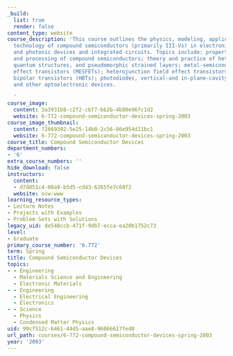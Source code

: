 ```yaml
---
_build:
  list: true
  render: false
content_type: website
course_description: 'This course outlines the physics, modeling, application, and
  technology of compound semiconductors (primarily III-Vs) in electronic, optoelectronic,
  and photonic devices and integrated circuits. Topics include: properties, preparation,
  and processing of compound semiconductors; theory and practice of heterojunctions,
  quantum structures, and pseudomorphic strained layers; metal-semiconductor field
  effect transistors (MESFETs); heterojunction field effect transistors (HFETs) and
  bipolar transistors (HBTs); photodiodes, vertical-and in-plane-cavity laser diodes,
  and other optoelectronic devices.

  '
course_image:
  content: 3a3931b8-c2f2-cbf7-bb2b-4b80e96fc1d2
  website: 6-772-compound-semiconductor-devices-spring-2003
course_image_thumbnail:
  content: 72669392-5e25-14b0-2c56-86e954d21bc1
  website: 6-772-compound-semiconductor-devices-spring-2003
course_title: Compound Semiconductor Devices
department_numbers:
- '6'
extra_course_numbers: ''
hide_download: false
instructors:
  content:
  - d7d851c4-00a9-b5d5-cd43-6265fe7c68f2
  website: ocw-www
learning_resource_types:
- Lecture Notes
- Projects with Examples
- Problem Sets with Solutions
legacy_uid: de540ccb-471f-9db7-ecca-ea20b1752c73
level:
- Graduate
primary_course_number: '6.772'
term: Spring
title: Compound Semiconductor Devices
topics:
- - Engineering
  - Materials Science and Engineering
  - Electronic Materials
- - Engineering
  - Electrical Engineering
  - Electronics
- - Science
  - Physics
  - Condensed Matter Physics
uid: 99cf512c-6461-44d5-aae8-96066617fed0
url_path: courses/6-772-compound-semiconductor-devices-spring-2003
year: '2003'
---
```

